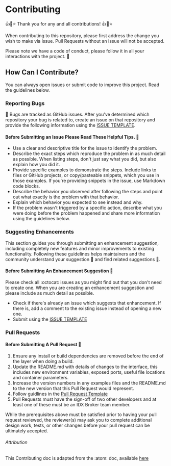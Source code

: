 # Contributing

👍🎉⭐️ Thank you for any and all contributions! 👍🎉⭐️

When contributing to this repository, please first address the change you wish to make via issue. Pull Requests without an issue will not be accepted.

Please note we have a code of conduct, please follow it in all your interactions with the project. 💖

## How Can I Contribute?

You can always open issues or submit code to improve this project. Read the guidelines below.

### Reporting Bugs

🐛 Bugs are tracked as GitHub issues. After you've determined which repository your bug is related to, create an issue on that repository and provide the following information using the [ISSUE TEMPLATE](/.github).

#### Before Submitting an Issue Please Read These Helpful Tips. 👀

* Use a clear and descriptive title for the issue to identify the problem.
* Describe the exact steps which reproduce the problem in as much detail as possible. When listing steps, don't just say what you did, but also explain how you did it.
* Provide specific examples to demonstrate the steps. Include links to files or GitHub projects, or copy/pasteable snippets, which you use in those examples. If you're providing snippets in the issue, use Markdown code blocks.
* Describe the behavior you observed after following the steps and point out what exactly is the problem with that behavior.
* Explain which behavior you expected to see instead and why.
* If the problem wasn't triggered by a specific action, describe what you were doing before the problem happened and share more information using the guidelines below.


### Suggesting Enhancements

This section guides you through submitting an enhancement suggestion, including completely new features and minor improvements to existing functionality. Following these guidelines helps maintainers and the community understand your suggestion 📝 and find related suggestions 🔎.

#### Before Submitting An Enhancement Suggestion 👀

Please check all :octocat: issues as you might find out that you don't need to create one. When you are creating an enhancement suggestion and please include as much detail as possible.

* Check if there's already an issue which suggests that enhancement. If there is, add a comment to the existing issue instead of opening a new one.
* Submit using the [ISSUE TEMPLATE](/.github)



### Pull Requests

#### Before Submitting A Pull Request 👀

1. Ensure any install or build dependencies are removed before the end of the layer when doing a build.
2. Update the README.md with details of changes to the interface, this includes new environment variables, exposed ports, useful file locations and container parameters.
3. Increase the version numbers in any examples files and the README.md to the new version that this Pull Request would represent.
4. Follow guidlines in the [Pull Request Template](/.github)
5. Pull Requests must have the sign-off of two other developers and at least one of these must be an IDX Broker team member.

While the prerequisites above must be satisfied prior to having your pull request reviewed, the reviewer(s) may ask you to complete additional design work, tests, or other changes before your pull request can be ultimately accepted.

###### Attribution

This Contributing doc is adapted from the :atom: doc,
available [here](https://github.com/atom/atom)
